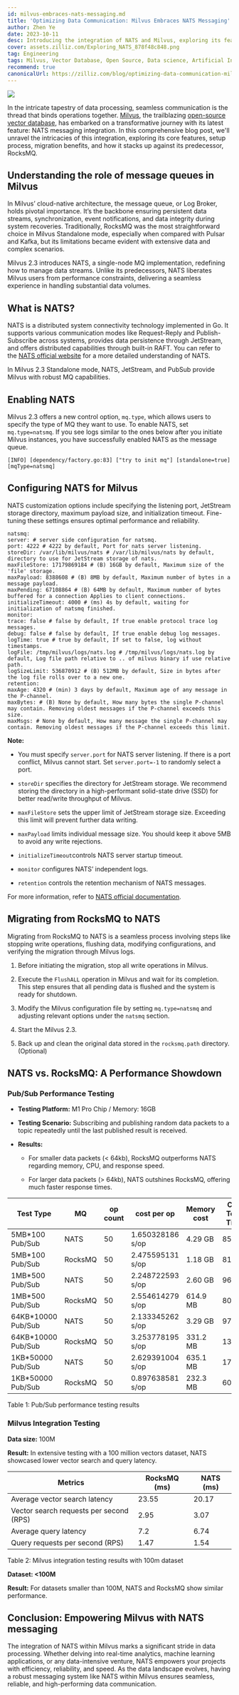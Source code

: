 ```yaml
---
id: milvus-embraces-nats-messaging.md
title: 'Optimizing Data Communication: Milvus Embraces NATS Messaging'
author: Zhen Ye
date: 2023-10-11
desc: Introducing the integration of NATS and Milvus, exploring its features, setup and migration process, and performance testing results.
cover: assets.zilliz.com/Exploring_NATS_878f48c848.png
tag: Engineering
tags: Milvus, Vector Database, Open Source, Data science, Artificial Intelligence, Vector Management, NATS, Message Queues, RocksMQ
recommend: true
canonicalUrl: https://zilliz.com/blog/optimizing-data-communication-milvus-embraces-nats-messaging
---
```


![](https://assets.zilliz.com/Exploring_NATS_878f48c848.png)

In the intricate tapestry of data processing, seamless communication is the thread that binds operations together. [Milvus](https://zilliz.com/what-is-milvus), the trailblazing [open-source vector database](https://zilliz.com/cloud), has embarked on a transformative journey with its latest feature: NATS messaging integration. In this comprehensive blog post, we'll unravel the intricacies of this integration, exploring its core features, setup process, migration benefits, and how it stacks up against its predecessor, RocksMQ.

## Understanding the role of message queues in Milvus

In Milvus’ cloud-native architecture, the message queue, or Log Broker, holds pivotal importance. It’s the backbone ensuring persistent data streams, synchronization, event notifications, and data integrity during system recoveries. Traditionally, RocksMQ was the most straightforward choice in Milvus Standalone mode, especially when compared with Pulsar and Kafka, but its limitations became evident with extensive data and complex scenarios.

Milvus 2.3 introduces NATS, a single-node MQ implementation, redefining how to manage data streams. Unlike its predecessors, NATS liberates Milvus users from performance constraints, delivering a seamless experience in handling substantial data volumes.

## What is NATS?

NATS is a distributed system connectivity technology implemented in Go. It supports various communication modes like Request-Reply and Publish-Subscribe across systems, provides data persistence through JetStream, and offers distributed capabilities through built-in RAFT. You can refer to the [NATS official website](https://nats.io/) for a more detailed understanding of NATS.

In Milvus 2.3 Standalone mode, NATS, JetStream, and PubSub provide Milvus with robust MQ capabilities.

## Enabling NATS

Milvus 2.3 offers a new control option, `mq.type`, which allows users to specify the type of MQ they want to use. To enable NATS, set `mq.type=natsmq`. If you see logs similar to the ones below after you initiate Milvus instances, you have successfully enabled NATS as the message queue.

  
```
[INFO] [dependency/factory.go:83] ["try to init mq"] [standalone=true] [mqType=natsmq]
```
  

## Configuring NATS for Milvus

NATS customization options include specifying the listening port, JetStream storage directory, maximum payload size, and initialization timeout. Fine-tuning these settings ensures optimal performance and reliability.


```
natsmq:
server: # server side configuration for natsmq.
port: 4222 # 4222 by default, Port for nats server listening.
storeDir: /var/lib/milvus/nats # /var/lib/milvus/nats by default, directory to use for JetStream storage of nats.
maxFileStore: 17179869184 # (B) 16GB by default, Maximum size of the 'file' storage.
maxPayload: 8388608 # (B) 8MB by default, Maximum number of bytes in a message payload.
maxPending: 67108864 # (B) 64MB by default, Maximum number of bytes buffered for a connection Applies to client connections.
initializeTimeout: 4000 # (ms) 4s by default, waiting for initialization of natsmq finished.
monitor:
trace: false # false by default, If true enable protocol trace log messages.
debug: false # false by default, If true enable debug log messages.
logTime: true # true by default, If set to false, log without timestamps.
logFile: /tmp/milvus/logs/nats.log # /tmp/milvus/logs/nats.log by default, Log file path relative to .. of milvus binary if use relative path.
logSizeLimit: 536870912 # (B) 512MB by default, Size in bytes after the log file rolls over to a new one.
retention:
maxAge: 4320 # (min) 3 days by default, Maximum age of any message in the P-channel.
maxBytes: # (B) None by default, How many bytes the single P-channel may contain. Removing oldest messages if the P-channel exceeds this size.
maxMsgs: # None by default, How many message the single P-channel may contain. Removing oldest messages if the P-channel exceeds this limit.
```
  

**Note:**

-   You must specify `server.port` for NATS server listening. If there is a port conflict, Milvus cannot start. Set `server.port=-1` to randomly select a port.
    
-   `storeDir` specifies the directory for JetStream storage. We recommend storing the directory in a high-performant solid-state drive (SSD) for better read/write throughput of Milvus.
    
-   `maxFileStore` sets the upper limit of JetStream storage size. Exceeding this limit will prevent further data writing.
    
-   `maxPayload` limits individual message size. You should keep it above 5MB to avoid any write rejections.
    
-   `initializeTimeout`controls NATS server startup timeout.
    
-   `monitor` configures NATS’ independent logs.
    
-   `retention` controls the retention mechanism of NATS messages.
    

For more information, refer to [NATS official documentation](https://docs.nats.io/running-a-nats-service/configuration).

## Migrating from RocksMQ to NATS

Migrating from RocksMQ to NATS is a seamless process involving steps like stopping write operations, flushing data, modifying configurations, and verifying the migration through Milvus logs.

1.  Before initiating the migration, stop all write operations in Milvus.
    
2.  Execute the `FlushALL` operation in Milvus and wait for its completion. This step ensures that all pending data is flushed and the system is ready for shutdown.
    
3.  Modify the Milvus configuration file by setting `mq.type=natsmq` and adjusting relevant options under the `natsmq` section.
    
4.  Start the Milvus 2.3.
    
5.  Back up and clean the original data stored in the `rocksmq.path` directory. (Optional)
    

## NATS vs. RocksMQ: A Performance Showdown

### Pub/Sub Performance Testing

-   **Testing Platform:** M1 Pro Chip / Memory: 16GB
    
-   **Testing Scenario:** Subscribing and publishing random data packets to a topic repeatedly until the last published result is received.
    
-   **Results:**
    
    -   For smaller data packets (< 64kb), RocksMQ outperforms NATS regarding memory, CPU, and response speed.
    
    -   For larger data packets (> 64kb), NATS outshines RocksMQ, offering much faster response times.
    

  

| Test Type           | MQ      | op count | cost per op      | Memory cost | CPU Total Time | Storage cost |
| ------------------- | ------- | -------- | ---------------- | ----------- | -------------- | ------------ |
| 5MB\*100 Pub/Sub    | NATS    | 50       | 1.650328186 s/op | 4.29 GB     | 85.58          | 25G          |
| 5MB\*100 Pub/Sub    | RocksMQ | 50       | 2.475595131 s/op | 1.18 GB     | 81.42          | 19G          |
| 1MB\*500 Pub/Sub    | NATS    | 50       | 2.248722593 s/op | 2.60 GB     | 96.50          | 25G          |
| 1MB\*500 Pub/Sub    | RocksMQ | 50       | 2.554614279 s/op | 614.9 MB    | 80.19          | 19G          |
| 64KB\*10000 Pub/Sub | NATS    | 50       | 2.133345262 s/op | 3.29 GB     | 97.59          | 31G          |
| 64KB\*10000 Pub/Sub | RocksMQ | 50       | 3.253778195 s/op | 331.2 MB    | 134.6          | 24G          |
| 1KB\*50000 Pub/Sub  | NATS    | 50       | 2.629391004 s/op | 635.1 MB    | 179.67         | 2.6G         |
| 1KB\*50000 Pub/Sub  | RocksMQ | 50       | 0.897638581 s/op | 232.3 MB    | 60.42          | 521M         |

  

Table 1: Pub/Sub performance testing results

### Milvus Integration Testing

**Data size:** 100M

**Result:** In extensive testing with a 100 million vectors dataset, NATS showcased lower vector search and query latency.

| Metrics                                 | RocksMQ (ms) | NATS (ms) |
| --------------------------------------- | ------------ | --------- |
| Average vector search latency           | 23.55        | 20.17     |
| Vector search requests per second (RPS) | 2.95         | 3.07      |
| Average query latency                   | 7.2          | 6.74      |
| Query requests per second (RPS)         | 1.47         | 1.54      |

Table 2: Milvus integration testing results with 100m dataset

  

**Dataset: <100M**

**Result:** For datasets smaller than 100M, NATS and RocksMQ show similar performance.

## Conclusion: Empowering Milvus with NATS messaging

The integration of NATS within Milvus marks a significant stride in data processing. Whether delving into real-time analytics, machine learning applications, or any data-intensive venture, NATS empowers your projects with efficiency, reliability, and speed. As the data landscape evolves, having a robust messaging system like NATS within Milvus ensures seamless, reliable, and high-performing data communication.
